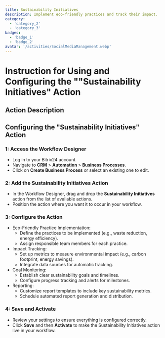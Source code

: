 ```yaml
---
title: Sustainability Initiatives
description: Implement eco-friendly practices and track their impact.
category: 
  - 'category_2'
  - 'category_3'
badges: 
  - 'badge_1'
  - 'badge_2'
avatar: '/activities/SocialMediaManagement.webp'
---
```


# Instruction for Using and Configuring the ""Sustainability Initiatives" Action

## Action Description

## **Configuring the "Sustainability Initiatives" Action**

### 1: Access the Workflow Designer
- Log in to your Bitrix24 account.
- Navigate to **CRM** > **Automation** > **Business Processes**.
- Click on **Create Business Process** or select an existing one to edit.

### 2: Add the Sustainability Initiatives Action
- In the Workflow Designer, drag and drop the **Sustainability Initiatives** action from the list of available actions.
- Position the action where you want it to occur in your workflow.

### 3: Configure the Action
- Eco-Friendly Practice Implementation:
  - Define the practices to be implemented (e.g., waste reduction, energy efficiency).
  - Assign responsible team members for each practice.
- Impact Tracking:
  - Set up metrics to measure environmental impact (e.g., carbon footprint, energy savings).
  - Integrate data sources for automatic tracking.
- Goal Monitoring:
  - Establish clear sustainability goals and timelines.
  - Configure progress tracking and alerts for milestones.
- Reporting:
  - Customize report templates to include key sustainability metrics.
  - Schedule automated report generation and distribution.

### 4: Save and Activate
- Review your settings to ensure everything is configured correctly.
- Click **Save** and then **Activate** to make the Sustainability Initiatives action live in your workflow.
